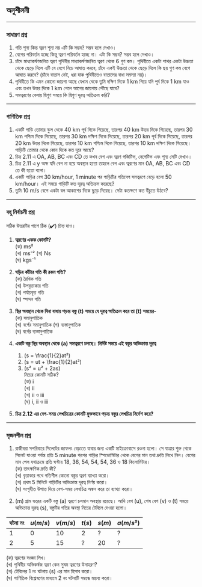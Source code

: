 ## অনুশীলনী
---

### সাধারণ প্রশ্ন
1. গতি শূন্য কিন্ত ত্বরণ শূন্য নয় এটি কি সম্ভব? সম্ভব হলে দেখাও।  
2. বেগের পরিবর্তন হচ্ছে কিন্তু ত্বরণ পরিবর্তন হচ্ছে না। এটা কি সম্ভব? সম্ভব হলে দেখাও।  
3. চাঁদে মাধ্যাকর্ষণজনিত ত্বরণ পৃথিবীর মাধ্যাকর্ষণজনিত ত্বরণ থেকে 6 গুণ কম। পৃথিবীতে একটা পাথর একটা উচ্চতা থেকে ছেড়ে দিলে এটি যে বেগে নিচে আঘাত করবে, চাঁদে একই উচ্চতা থেকে ছেড়ে দিলে কি ছয় গুণ কম বেগে আঘাত করবে? (চাঁদে বাতাস নেই, ধরা যাক পৃথিবীতেও বাতাসের বাধা সমস্যা নয়)।  
4. পৃথিবীতে কি এমন কোনো জায়গা আছে যেখান থেকে তুমি দক্ষিণ দিকে 1 km গিয়ে যদি পূর্ব দিকে 1 km যাও এবং তখন উত্তর দিকে 1 km গেলে আগের জায়গায় পৌঁছে যাবে?  
5. সমত্বরণের বেলায় দ্বিগুণ সময়ে কি দ্বিগুণ দূরত্ব অতিক্রম করি?  

---

### গাণিতিক প্রশ্ন
1. একটি গাড়ি তোমার স্কুল থেকে 40 km পূর্ব দিকে গিয়েছে, তারপর 40 km উত্তর দিকে গিয়েছে, তারপর 30 km পশ্চিম দিকে গিয়েছে, তারপর 30 km দক্ষিণ দিকে গিয়েছে, তারপর 20 km পূর্ব দিকে গিয়েছে, তারপর 20 km উত্তর দিকে গিয়েছে, তারপর 10 km পশ্চিম দিকে গিয়েছে, তারপর 10 km দক্ষিণ দিকে গিয়েছে। গাড়িটি তোমার থেকে কোন দিকে কত দূরে আছে?  
2. চিত্র 2.11 এ OA, AB, BC এবং CD তে কখন বেগ এবং ত্বরণ পজিটিভ, নেগেটিভ এবং শূন্য সেটি দেখাও।  
3. চিত্র 2.11 এ y অক্ষ যদি বেগ না হয়ে অবস্থান হতো তাহলে বেগ এবং ত্বরণের মান 0A, AB, BC এবং CD তে কী হতো বলো।  
4. একটি গাড়ির বেগ 30 km/hour, 1 minute পর গাড়িটির গতিবেগ সমত্বরণে বেড়ে হলো 50 km/hour। এই সময়ে গাড়িটি কত দূরত্ব অতিক্রম করেছে?  
5. তুমি 10 m/s বেগে একটা বল আকাশের দিকে ছুড়ে দিয়েছ। সেটা কতক্ষণে কত উঁচুতে উঠবে?  

---

### বহু নির্বাচনী প্রশ্ন  
সঠিক উত্তরটির পাশে ঠিক (✔️) চিহ্ন দাও।  

1. **ত্বরণের একক কোনটি?**  
   (ক) ms²  
   (খ) ms⁻² 
   (গ) Ns  
   (ঘ) kgs⁻¹  

2. **ঘড়ির কাঁটার গতি কী রকম গতি?**  
   (ক) রৈখিক গতি  
   (খ) উপবৃত্তাকার গতি  
   (গ) পর্যায়বৃত্ত গতি  
   (ঘ) স্পন্দন গতি  

3. **স্থির অবস্থান থেকে বিনা বাধায় পড়ন্ত বস্তু \(t\) সময়ে যে দূরত্ব অতিক্রম করে তা \(t\) সময়ের-**  
   (ক) সমানুপাতিক  
   (খ) বর্গের সমানুপাতিক 
   (গ) ব্যস্তানুপাতিক  
   (ঘ) বর্গের ব্যস্তানুপাতিক  

4. **একটি বস্তু স্থির অবস্থান থেকে \(a\) সমত্বরণে চলছে। নির্দিষ্ট সময়ে এই বস্তুর অভিক্রান্ত দূরত্ব**  
   1. \(s = \frac{1}{2}at²\)  
   2. \(s = ut + \frac{1}{2}at²\)  
   3. \(s² = u² + 2as\)  
   নিচের কোনটি সঠিক?  
   (ক) i  
   (খ) ii  
   (গ) ii ও iii  
   (ঘ) i, ii ও iii 

5. **চিত্র 2.12 এর বেগ-সময় লেখচিত্রের কোনটি মুক্তভাবে পড়ন্ত বস্তুর লেখচিত্র নির্দেশ করে?** 

---


### সৃজনশীল প্রশ্ন
1. রাজীবরা সপরিবারে সিলেটের জাফলং বেড়াতে যাবার জন্য একটি মাইক্রোবাসে রওনা হলো। সে যাত্রার শুরু থেকে সিলেট যাওয়া পর্যন্ত প্রতি 5 minute পরপর গাড়ির স্পিডোমিটার থেকে বেগের মান তথা দ্রুতি লিখে নিল। বেগের মান পেল যথাক্রমে প্রতি ঘণ্টায় 18, 36, 54, 54, 54, 36 ও 18 কিলোমিটার।  
(ক) তাৎক্ষণিক দ্রুতি কী?  
(খ) বৃত্তাকার পথে গতিশীল কোনো বস্তুর ত্বরণ ব্যাখ্যা করো।  
(গ) প্রথম 5 মিনিটে গাড়িটির অভিক্রান্ত দূরত্ব নির্ণয় করো।  
(ঘ) সংগৃহীত উপাত্ত দিয়ে বেগ-সময় লেখচিত্র অঙ্কন করে তা ব্যাখ্যা করো।  

2. \(m\) গ্রাম ভরের একটি বস্তু \(a\) ত্বরণে চলমান অবস্থায় রয়েছে। আদি বেগ \(u\), শেষ বেগ \(v\) ও \(t\) সময়ে অভিক্রান্ত দূরত্ব \(s\), বস্তুটির গতির অবস্থা নিচের টেবিলে দেওয়া হলো।  

| ঘটনা নং | $u (m/s)$ | $v (m/s)$ | $t (s)$ | $s (m)$ | $a (m/s²)$ |  
|----------|-------------|-------------|-----------|-----------|-------------|  
| 1        | 0           | 10          | 2         | ?         | ?           |  
| 2        | 5           | 15          | ?         | 20        | ?           |  

(ক) ত্বরণের সংজ্ঞা লিখ।  
(খ) পৃথিবীর অভিকর্ষজ ত্বরণ কেন সুষম ত্বরণের উদাহরণ?  
(গ) টেবিলের 1 নং ঘটনায় \(s\) এর মান হিসাব করো।  
(ঘ) গাণিতিক বিশ্লেষণের মাধ্যমে 2 নং ঘটনাটি সম্বন্ধে মন্তব্য করো।  
 

